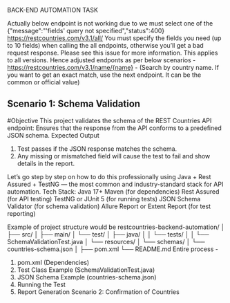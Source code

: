 BACK-END AUTOMATION TASK

Actually below endpoint is not working due to we must select one of the {"message":"'fields' query not specified","status":400}
https://restcountries.com/v3.1/all/ 
You must specify the fields you need (up to 10 fields) when calling the all endpoints, otherwise you’ll get a bad request response. Please see this issue for more information. This applies to all versions.
Hence adjusted endponts as per below scenarios - 
https://restcountries.com/v3.1/name/{name} - (Search by country name. If you want to get an exact match, use the next endpoint. It can be the common or official value)

## Scenario 1: Schema Validation
#Objective
This project validates the schema of the REST Countries API endpoint:
Ensures that the response from the API conforms to a predefined JSON schema.
Expected Output
1. Test passes if the JSON response matches the schema.
2. Any missing or mismatched field will cause the test to fail and show details in the report.

Let’s go step by step on how to do this professionally using Java + Rest Assured + TestNG — the most common and industry-standard stack for API automation.
Tech Stack:
Java 17+
Maven (for dependencies)
Rest Assured (for API testing)
TestNG or JUnit 5 (for running tests)
JSON Schema Validator (for schema validation)
Allure Report or Extent Report (for test reporting)

Example of project structure would be
restcountries-backend-automation/
│
├── src/
│   ├── main/
│   └── test/
│       ├── java/
│       │   └── tests/
│       │       └── SchemaValidationTest.java
│       └── resources/
│           └── schemas/
│               └── countries-schema.json
│
├── pom.xml
└── README.md
Entire process - 
1. pom.xml (Dependencies)
2. Test Class Example (SchemaValidationTest.java)
3. JSON Schema Example (countries-schema.json)
4. Running the Test
5. Report Generation
Scenario 2: Confirmation of Countries
